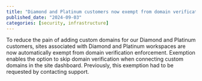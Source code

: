 ```yaml
---
title: "Diamond and Platinum customers now exempt from domain verification enforcement"
published_date: "2024-09-03"
categories: [security, infrastructure]
---
```

To reduce the pain of adding custom domains for our Diamond and Platinum customers, sites associated with Diamond and Platinum workspaces are now automatically exempt from domain verification enforcement. Exemption enables the option to skip domain verification when connecting custom domains in the site dashboard. Previously, this exemption had to be requested by contacting support.
